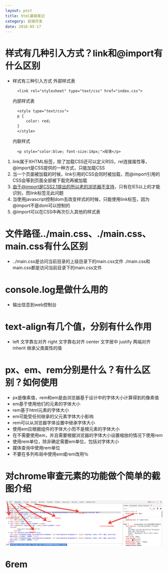 ```yaml
---
layout: post
title: html基础笔记
category: 前端开发
date: 2016-05-17
---
```


# 样式有几种引入方式？link和@import有什么区别
* 样式有三种引入方式
    外部样式表
   
    	<link rel="stylesheet" type="text/css" href="index.css">

    
    内部样式表
   	
	    <style type="text/css">
	    p {
	        color: red;
	    }
	    </style>
    	
    
    内联样式
        
    	<p style="color:blue; font-size:14px;">段落</p>

    
1. link属于XHTML标签，除了加载CSS还可以定义RSS，rel连接属性等，@import是CSS提供的一种方式，只能加载CSS
2. 当一个页面被加载的时候，link引用的CSS会同时被加载，而@import引用的CSS会等到页面全部被下载完再被加载
3. 由于@import是CSS2.1提出的所以老的浏览器不支持，只有在IE5以上的才能识别，而link标签无此问题
4. 当使用javascript控制dom去改变样式的时候，只能使用link标签，因为@import不是dom可以控制的
5. @import可以在CSS中再次引入其他的样式表

# 文件路径../main.css、./main.css、main.css有什么区别

* ../main.css是访问当前目录的上级目录下的main.css文件
    ./main.css和main.css都是访问当前目录下的main.css文件
    
# console.log是做什么用的

* 输出信息到web控制台

# text-align有几个值，分别有什么作用

* left  文字靠左对齐
    right   文字靠右对齐
    center  文字居中
    justify 两端对齐
    inherit 继承父类属性的值
    
# px、em、rem分别是什么？有什么区别？如何使用

* px是像素值，rem和em是由浏览器基于设计中的字体大小计算得到的像素值
* em基于使用他们的元素的字体大小
* rem基于html元素的字体大小
* em可能受任何继承的父元素字体大小影响
* rem可以从浏览器字体设置中继承字体大小
* 使用em应根据组件的字体大小而不是根元素的字体大小
* 在不需要使用em，并且需要根据浏览器的字体大小设置缩放的情况下使用rem
* 使用rem单位，除非确定需要em单位，包括对字体大小
* 媒体查询中使用rem单位
* 不要在多列布局中使用em或rem改用％

# 对chrome审查元素的功能做个简单的截图介绍


![](/images/task5shoot.png)


# 6rem

